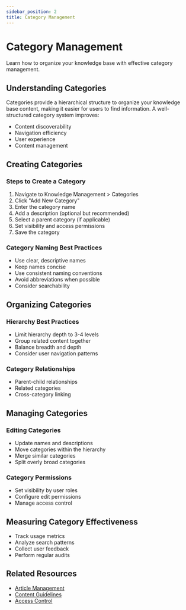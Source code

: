 ```yaml
---
sidebar_position: 2
title: Category Management
---
```


# Category Management

Learn how to organize your knowledge base with effective category management.

## Understanding Categories

Categories provide a hierarchical structure to organize your knowledge base content, making it easier for users to find information. A well-structured category system improves:

- Content discoverability
- Navigation efficiency
- User experience
- Content management

## Creating Categories

### Steps to Create a Category

1. Navigate to Knowledge Management > Categories
2. Click "Add New Category"
3. Enter the category name
4. Add a description (optional but recommended)
5. Select a parent category (if applicable)
6. Set visibility and access permissions
7. Save the category

### Category Naming Best Practices

- Use clear, descriptive names
- Keep names concise
- Use consistent naming conventions
- Avoid abbreviations when possible
- Consider searchability

## Organizing Categories

### Hierarchy Best Practices

- Limit hierarchy depth to 3-4 levels
- Group related content together
- Balance breadth and depth
- Consider user navigation patterns

### Category Relationships

- Parent-child relationships
- Related categories
- Cross-category linking

## Managing Categories

### Editing Categories

- Update names and descriptions
- Move categories within the hierarchy
- Merge similar categories
- Split overly broad categories

### Category Permissions

- Set visibility by user roles
- Configure edit permissions
- Manage access control

## Measuring Category Effectiveness

- Track usage metrics
- Analyze search patterns
- Collect user feedback
- Perform regular audits

## Related Resources

- [Article Management](./article-management.md)
- [Content Guidelines](./content-guidelines.md)
- [Access Control](./access-control.md)
